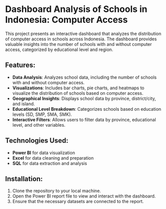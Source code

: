 # Dashboard Analysis of Schools in Indonesia: Computer Access

This project presents an interactive dashboard that analyzes the distribution of computer access in schools across Indonesia. The dashboard provides valuable insights into the number of schools with and without computer access, categorized by educational level and region.

## Features:
- **Data Analysis**: Analyzes school data, including the number of schools with and without computer access.
- **Visualizations**: Includes bar charts, pie charts, and heatmaps to visualize the distribution of schools based on computer access.
- **Geographical Insights**: Displays school data by province, district/city, and island.
- **Educational Level Breakdown**: Categorizes schools based on education levels (SD, SMP, SMA, SMK).
- **Interactive Filters**: Allows users to filter data by province, educational level, and other variables.

## Technologies Used:
- **Power BI** for data visualization
- **Excel** for data cleaning and preparation
- **SQL** for data extraction and analysis

## Installation:
1. Clone the repository to your local machine.
2. Open the Power BI report file to view and interact with the dashboard.
3. Ensure that the necessary datasets are connected to the report.
